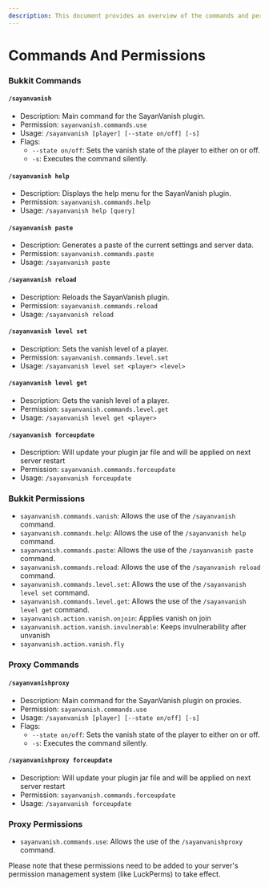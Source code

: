 ```yaml
---
description: This document provides an overview of the commands and permissions
---
```


# Commands And Permissions

### Bukkit Commands

#### `/sayanvanish`

* Description: Main command for the SayanVanish plugin.
* Permission: `sayanvanish.commands.use`
* Usage: `/sayanvanish [player] [--state on/off] [-s]`
* Flags:
  * `--state on/off`: Sets the vanish state of the player to either on or off.
  * `-s`: Executes the command silently.

#### `/sayanvanish help`

* Description: Displays the help menu for the SayanVanish plugin.
* Permission: `sayanvanish.commands.help`
* Usage: `/sayanvanish help [query]`

#### `/sayanvanish paste`

* Description: Generates a paste of the current settings and server data.
* Permission: `sayanvanish.commands.paste`
* Usage: `/sayanvanish paste`

#### `/sayanvanish reload`

* Description: Reloads the SayanVanish plugin.
* Permission: `sayanvanish.commands.reload`
* Usage: `/sayanvanish reload`

#### `/sayanvanish level set`

* Description: Sets the vanish level of a player.
* Permission: `sayanvanish.commands.level.set`
* Usage: `/sayanvanish level set <player> <level>`

#### `/sayanvanish level get`

* Description: Gets the vanish level of a player.
* Permission: `sayanvanish.commands.level.get`
* Usage: `/sayanvanish level get <player>`

#### `/sayanvanish forceupdate`

* Description: Will update your plugin jar file and will be applied on next server restart
* Permission: `sayanvanish.commands.forceupdate`
* Usage: `/sayanvanish forceupdate`

### Bukkit Permissions

* `sayanvanish.commands.vanish`: Allows the use of the `/sayanvanish` command.
* `sayanvanish.commands.help`: Allows the use of the `/sayanvanish help` command.
* `sayanvanish.commands.paste`: Allows the use of the `/sayanvanish paste` command.
* `sayanvanish.commands.reload`: Allows the use of the `/sayanvanish reload` command.
* `sayanvanish.commands.level.set`: Allows the use of the `/sayanvanish level set` command.
* `sayanvanish.commands.level.get`: Allows the use of the `/sayanvanish level get` command.
* `sayanvanish.action.vanish.onjoin`: Applies vanish on join
* `sayanvanish.action.vanish.invulnerable`: Keeps invulnerability after unvanish
* `sayanvanish.action.vanish.fly`

### Proxy Commands

#### `/sayanvanishproxy`

* Description: Main command for the SayanVanish plugin on proxies.
* Permission: `sayanvanish.commands.use`
* Usage: `/sayanvanish [player] [--state on/off] [-s]`
* Flags:
  * `--state on/off`: Sets the vanish state of the player to either on or off.
  * `-s`: Executes the command silently.

#### `/sayanvanishproxy forceupdate`

* Description: Will update your plugin jar file and will be applied on next server restart
* Permission: `sayanvanish.commands.forceupdate`
* Usage: `/sayanvanish forceupdate`

### Proxy Permissions

* `sayanvanish.commands.use`: Allows the use of the `/sayanvanishproxy` command.

Please note that these permissions need to be added to your server's permission management system (like LuckPerms) to take effect.
